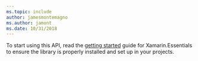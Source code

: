 ```yaml
---
ms.topic: include
author: jamesmontemagno
ms.author: jamont
ms.date: 10/31/2018
---
```

To start using this API, read the [getting started](~/essentials/get-started.md) guide for Xamarin.Essentials to ensure the library is properly installed and set up in your projects.
